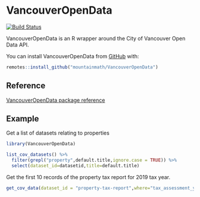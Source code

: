 # VancouverOpenData

<!-- badges: start -->
[![Build Status](https://travis-ci.org/mountainMath/VancouverOpenData.svg?branch=master)](https://travis-ci.org/mountainMath/VancouverOpenData)
<!-- badges: end -->

VancouverOpenData is an R wrapper around the City of Vancouver Open Data API.

You can install VancouverOpenData from [GitHub](https://github.com/mountainMath/VancouverOpenData) with:

``` r
remotes::install_github("mountainmath/VancouverOpenData")
```

## Reference
[VancouverOpenData package reference](https://mountainmath.github.io/VancouverOpenData/index.html)

## Example

Get a list of datasets relating to properties

``` r
library(VancouverOpenData)

list_cov_datasets() %>%
  filter(grepl("property",default.title,ignore.case = TRUE)) %>%
  select(dataset_id=datasetid,title=default.title)
```

Get the first 10 records of the property tax report for 2019 tax year.

``` r
get_cov_data(dataset_id = "property-tax-report",where="tax_assessment_year=2019",rows=10)
```

